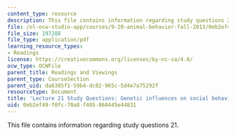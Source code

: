 ```yaml
---
content_type: resource
description: This file contains information regarding study questions 21.
file: /ol-ocw-studio-app/courses/9-20-animal-behavior-fall-2013/0eb2ef49f0fc70a8f405860445e44831_MIT9_20F13_L21_Qs.pdf
file_size: 197288
file_type: application/pdf
learning_resource_types:
- Readings
license: https://creativecommons.org/licenses/by-nc-sa/4.0/
ocw_type: OCWFile
parent_title: Readings and Viewings
parent_type: CourseSection
parent_uid: da6385f1-59b4-dc82-965c-5d4e7a75292f
resourcetype: Document
title: 'Lecture 21 Study Questions: Genetic influences on social behavior'
uid: 0eb2ef49-f0fc-70a8-f405-860445e44831
---
```

This file contains information regarding study questions 21.